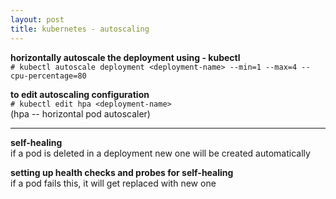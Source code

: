 ```yaml
---
layout: post
title: kubernetes - autoscaling
---
```


**horizontally autoscale the deployment using - kubectl** <br>
`# kubectl autoscale deployment <deployment-name> --min=1 --max=4 --cpu-percentage=80`

**to edit autoscaling configuration** <br>
`# kubectl edit hpa <deployment-name>` <br>
(hpa -- horizontal pod autoscaler)

---

**self-healing** <br>
if a pod is deleted in a deployment new one will be created automatically

**setting up health checks and probes for self-healing** <br>
if a pod fails this, it will get replaced with new one